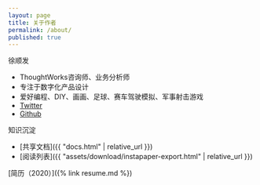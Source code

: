 ```yaml
---
layout: page
title: 关于作者
permalink: /about/
published: true
---
```


徐顺发

- ThoughtWorks咨询师、业务分析师
- 专注于数字化产品设计
- 爱好编程、DIY、画画、足球、赛车驾驶模拟、军事射击游戏
- [Twitter](https://twitter.com/Goooooouwa)
- [Github](http://github.com/goooooouwa)

知识沉淀

- [共享文档]({{ "docs.html" | relative_url }})
- [阅读列表]({{ "assets/download/instapaper-export.html" | relative_url }})

[简历（2020）]({% link resume.md %})
